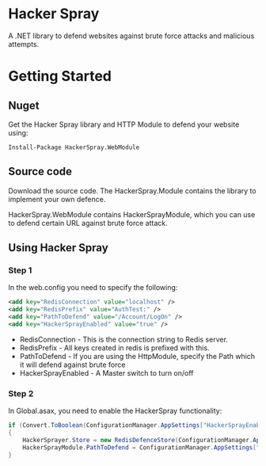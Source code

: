 # Hacker Spray
A .NET library to defend websites against brute force attacks and malicious attempts. 

# Getting Started
## Nuget
Get the Hacker Spray library and HTTP Module to defend your website using:

    Install-Package HackerSpray.WebModule

## Source code
Download the source code. The HackerSpray.Module contains the library to implement your own defence. 

HackerSpray.WebModule contains HackerSprayModule, which you can use to defend certain URL against brute force attack.

## Using Hacker Spray
### Step 1
In the web.config you need to specify the following:

```xml
<add key="RedisConnection" value="localhost" />
<add key="RedisPrefix" value="AuthTest:" />
<add key="PathToDefend" value="/Account/LogOn" />
<add key="HackerSprayEnabled" value="true" />
```
 - RedisConnection - This is the connection string to Redis server.
 - RedisPrefix - All keys created in redis is prefixed with this.
 - PathToDefend - If you are using the HttpModule, specify the Path which it will defend against brute force
 - HackerSprayEnabled - A Master switch to turn on/off

### Step 2
In Global.asax, you need to enable the HackerSpray functionality:

```c#
if (Convert.ToBoolean(ConfigurationManager.AppSettings["HackerSprayEnabled"]))
{
    HackerSprayer.Store = new RedisDefenceStore(ConfigurationManager.AppSettings["RedisConnection"], ConfigurationManager.AppSettings["RedisPrefix"], HackerSprayer.Config);
    HackerSprayModule.PathToDefend = ConfigurationManager.AppSettings["PathToDefend"] ?? "/";
}
```